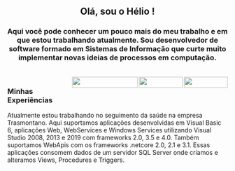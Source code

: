<h2 align="center"> Olá, sou o Hélio ! </h2>
<h3 align="center"> Aqui você pode conhecer um pouco mais do meu trabalho e em que estou trabalhando atualmente. Sou desenvolvedor de software formado em Sistemas de Informação que curte muito implementar novas ideias de processos em computação.</h3>
<br />
<a target="_blank" href="http://www.heldut.com.br">
  <img align="right" width="100px" height="25px" src="https://img.shields.io/badge/website-000000?style=for-the-badge&logo=About.me&logoColor=white" style="max-width:100%;">
</a>
<a href="mailto:heldut@gmail.com">
  <img align="right" width="100px" height="25px" align="left" src="https://img.shields.io/badge/Gmail-D14836?style=for-the-badge&logo=gmail&logoColor=white" style="max-width:100%;">
</a>
<a href="mailto:heldut@hotmail.com">
  <img align="right" width="150px" height="25px" src="https://img.shields.io/badge/Microsoft_Outlook-0078D4?style=for-the-badge&logo=microsoft-outlook&logoColor=white">
</a>


<h3 align="left"> Minhas Experiências </h3>
<span align="justify">
Atualmente estou trabalhando no seguimento da saúde na empresa Trasmontano. Aqui suportamos aplicações desenvolvidas em Visual Basic 6, aplicações Web, WebServices e Windows Services utilizando Visual Studio 2008, 2013 e 2019 com frameworks 2.0, 3.5 e 4.0. Também suportamos WebApis com os frameworks .netcore 2.0, 2.1 e 3.1. Essas aplicações consomem dados de um servidor SQL Server onde criamos e alteramos Views, Procedures e Triggers.</span>


<br /><br /><br />

<!--
**Heldut/Heldut** is a ✨ _special_ ✨ repository because its `README.md` (this file) appears on your GitHub profile.

Here are some ideas to get you started:

- 🔭 I’m currently working on ...
- 🌱 I’m currently learning ...
- 👯 I’m looking to collaborate on ...
- 🤔 I’m looking for help with ...
- 💬 Ask me about ...
- 📫 How to reach me: ...
- 😄 Pronouns: ...
- ⚡ Fun fact: ...
-->
